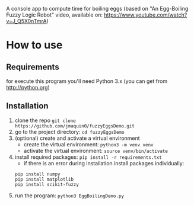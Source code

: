 A console app to compute time for boiling eggs (based on "An Egg-Boiling Fuzzy Logic Robot" video, available on: https://www.youtube.com/watch?v=J_Q5X0nTmrA)

# How to use 

## Requirements
for execute this program you'll need Python 3.x (you can get from http://python.org)

## Installation
1. clone the repo `git clone https://github.com/jmaquin0/fuzzyEggsDemo.git`
2. go to the project directory: `cd fuzzyEggsDemo`
3. (optional) create and activate a virtual environment
    - create the virtual environment: `python3 -m venv venv`
    - activate the virtual environment: `source venv/bin/activate`
4. install required packages: `pip install -r requirements.txt`
    - if there is an error during installation install packages individually:
    ```
    pip install numpy
    pip install matplotlib
    pip install scikit-fuzzy
    ```
5. run the program: `python3 EggBoilingDemo.py`


